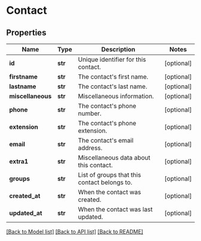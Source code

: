 # Contact

## Properties
Name | Type | Description | Notes
------------ | ------------- | ------------- | -------------
**id** | **str** | Unique identifier for this contact. | [optional] 
**firstname** | **str** | The contact&#39;s first name. | [optional] 
**lastname** | **str** | The contact&#39;s last name. | [optional] 
**miscellaneous** | **str** | Miscellaneous information. | [optional] 
**phone** | **str** | The contact&#39;s phone number. | [optional] 
**extension** | **str** | The contact&#39;s phone extension. | [optional] 
**email** | **str** | The contact&#39;s email address. | [optional] 
**extra1** | **str** | Miscellaneous data about this contact. | [optional] 
**groups** | **str** | List of groups that this contact belongs to. | [optional] 
**created_at** | **str** | When the contact was created. | [optional] 
**updated_at** | **str** | When the contact was last updated. | [optional] 

[[Back to Model list]](../README.md#documentation-for-models) [[Back to API list]](../README.md#documentation-for-api-endpoints) [[Back to README]](../README.md)


